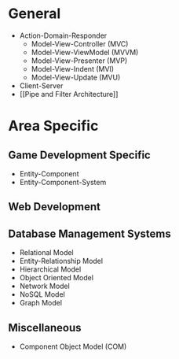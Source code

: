 # General
- Action-Domain-Responder
	- Model-View-Controller (MVC)
	- Model-View-ViewModel (MVVM)
	- Model-View-Presenter (MVP)
	- Model-View-Indent (MVI)
	- Model-View-Update (MVU)
- Client-Server
- [[Pipe and Filter Architecture]]
# Area Specific
## Game Development Specific
- Entity-Component
- Entity-Component-System
## Web Development
## Database Management Systems
- Relational Model
- Entity-Relationship Model
- Hierarchical Model
- Object Oriented Model
- Network Model
- NoSQL Model
- Graph Model
## Miscellaneous
- Component Object Model (COM)
